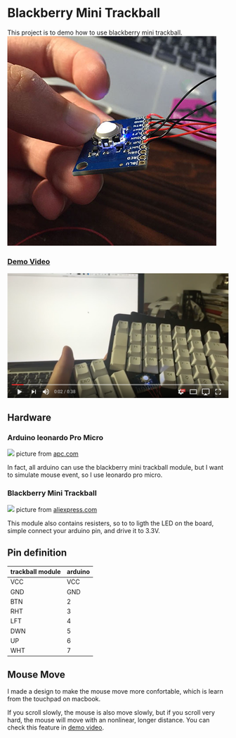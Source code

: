 # Blackberry Mini Trackball
This project is to demo how to use blackberry mini trackball.
![](img/index.jpg)

### [Demo Video](https://www.youtube.com/watch?v=pNDsID4fOzs)
![](img/demo_video.png)

## Hardware
### Arduino leonardo Pro Micro
![](http://media.apcmag.com/wp-content/uploads/sites/20/2014/01/apcnews2012apc-arduino-foot-switch-project-thumb_mainImage2.jpg2.jpg)
picture from [apc.com](http://apcmag.com/arduino-project-usb-foot-operated-mouse-switch.htm/)

In fact, all arduino can use the blackberry mini trackball module, but I want to simulate mouse event, so I use leonardo pro micro.

### Blackberry Mini Trackball
![](http://g04.a.alicdn.com/kf/HTB1BSr2JFXXXXbdXVXXq6xXFXXXn/ICSH044A-ICSTATION-Blackberry-Trackball-Breakout-Board.jpg)
picture from [aliexpress.com](http://www.aliexpress.com/item-img/ICSH044A-ICSTATION-Blackberry-Trackball-Breakout-Board/32568111155.html?spm=2114.12010108.1000017.2.LvHySX)

This module also contains resisters, so to to ligth the LED on the board, simple connect your arduino pin, and drive it to 3.3V.

## Pin definition

| trackball module | arduino |
|------------------|---------|
| VCC              | VCC     |
| GND              | GND     |
| BTN              | 2       |
| RHT              | 3       |
| LFT              | 4       |
| DWN              | 5       |
| UP               | 6       |
| WHT              | 7       |

## Mouse Move
I made a design to make the mouse move more confortable, which is learn from the touchpad on macbook.

If you scroll slowly, the mouse is also move slowly, but if you scroll very hard, the mouse will move with an nonlinear, longer distance. You can check this feature in [demo video](https://www.youtube.com/watch?v=pNDsID4fOzs).